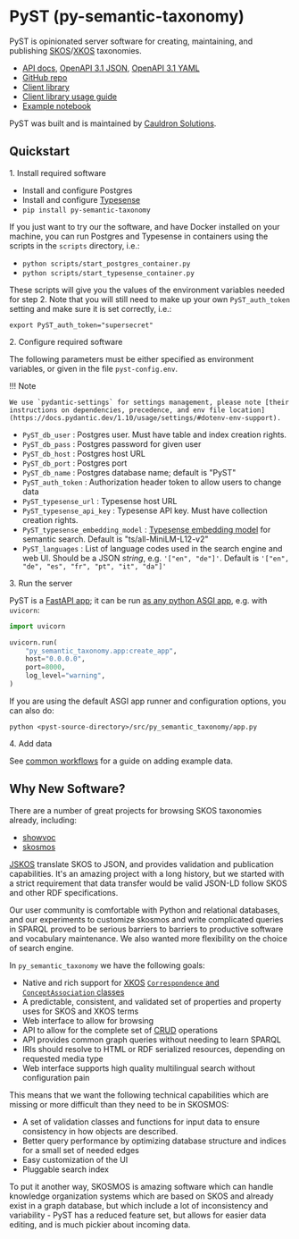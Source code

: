 # PyST (py-semantic-taxonomy)

PyST is opinionated server software for creating, maintaining, and publishing [SKOS](https://www.w3.org/TR/skos-reference/)/[XKOS](https://rdf-vocabulary.ddialliance.org/xkos.html) taxonomies.

* [API docs](https://docs.pyst.dev/api/), [OpenAPI 3.1 JSON](https://docs.pyst.dev/api/openapi.json), [OpenAPI 3.1 YAML](https://docs.pyst.dev/api/openapi.yaml)
* [GitHub repo](https://github.com/cauldron/py-semantic-taxonomy/)
* [Client library](https://github.com/cauldron/pyst-client/)
* [Client library usage guide](https://github.com/cauldron/pyst-client/blob/main/pyst_client/example/Simple%20client%20library%20guide.ipynb)
* [Example notebook](https://github.com/cauldron/py-semantic-taxonomy/blob/main/examples/PyST%20basic%20demo.ipynb)

PyST was built and is maintained by [Cauldron Solutions](https://www.cauldron.ch/).

## Quickstart

1\. Install required software

* Install and configure Postgres
* Install and configure [Typesense](https://typesense.org/)
* `pip install py-semantic-taxonomy`

If you just want to try our the software, and have Docker installed on your machine, you can run Postgres and Typesense in containers using the scripts in the `scripts` directory, i.e.:

* `python scripts/start_postgres_container.py`
* `python scripts/start_typesense_container.py`

These scripts will give you the values of the environment variables needed for step 2. Note that you will still need to make up your own `PyST_auth_token` setting and make sure it is set correctly, i.e.:

```console
export PyST_auth_token="supersecret"
```

2\. Configure required software

The following parameters must be either specified as environment variables, or given in the file `pyst-config.env`.

!!! Note

    We use `pydantic-settings` for settings management, please note [their instructions on dependencies, precedence, and env file location](https://docs.pydantic.dev/1.10/usage/settings/#dotenv-env-support).

* `PyST_db_user` : Postgres user. Must have table and index creation rights.
* `PyST_db_pass` : Postgres password for given user
* `PyST_db_host` : Postgres host URL
* `PyST_db_port` : Postgres port
* `PyST_db_name` : Postgres database name; default is "PyST"
* `PyST_auth_token` : Authorization header token to allow users to change data
* `PyST_typesense_url` : Typesense host URL
* `PyST_typesense_api_key` : Typesense API key. Must have collection creation rights.
* `PyST_typesense_embedding_model` : [Typesense embedding model](https://typesense.org/docs/28.0/api/vector-search.html#using-built-in-models) for semantic search. Default is "ts/all-MiniLM-L12-v2"
* `PyST_languages` : List of language codes used in the search engine and web UI. Should be a JSON _string_, e.g. `'["en", "de"]'`. Default is `'["en", "de", "es", "fr", "pt", "it", "da"]'`

3\. Run the server

PyST is a [FastAPI app](https://fastapi.tiangolo.com/); it can be run [as any python ASGI app](https://fastapi.tiangolo.com/deployment/manually/), e.g. with `uvicorn`:

```python
import uvicorn

uvicorn.run(
    "py_semantic_taxonomy.app:create_app",
    host="0.0.0.0",
    port=8000,
    log_level="warning",
)
```

If you are using the default ASGI app runner and configuration options, you can also do:

```console
python <pyst-source-directory>/src/py_semantic_taxonomy/app.py
```

4\. Add data

See [common workflows](common-workflows.md) for a guide on adding example data.

## Why New Software?

There are a number of great projects for browsing SKOS taxonomies already, including:

* [showvoc](https://showvoc.uniroma2.it/)
* [skosmos](https://skosmos.org/)

[JSKOS](https://gbv.github.io/jskos/) translate SKOS to JSON, and provides validation and publication capabilities. It's an amazing project with a long history, but we started with a strict requirement that data transfer would be valid JSON-LD follow SKOS and other RDF specifications.

Our user community is comfortable with Python and relational databases, and our experiments to customize skosmos and write complicated queries in SPARQL proved to be serious barriers to barriers to productive software and vocabulary maintenance. We also wanted more flexibility on the choice of search engine.

In `py_semantic_taxonomy` we have the following goals:

* Native and rich support for [XKOS](https://rdf-vocabulary.ddialliance.org/xkos.html) [`Correspondence` and `ConceptAssociation` classes](https://rdf-vocabulary.ddialliance.org/xkos.html#correspondences)
* A predictable, consistent, and validated set of properties and property uses for SKOS and XKOS terms
* Web interface to allow for browsing
* API to allow for the complete set of [CRUD](https://en.wikipedia.org/wiki/Create,_read,_update_and_delete) operations
* API provides common graph queries without needing to learn SPARQL
* IRIs should resolve to HTML or RDF serialized resources, depending on requested media type
* Web interface supports high quality multilingual search without configuration pain

This means that we want the following technical capabilities which are missing or more difficult than they need to be in SKOSMOS:

* A set of validation classes and functions for input data to ensure consistency in how objects are described.
* Better query performance by optimizing database structure and indices for a small set of needed edges
* Easy customization of the UI
* Pluggable search index

To put it another way, SKOSMOS is amazing software which can handle knowledge organization systems which are based on SKOS and already exist in a graph database, but which include a lot of inconsistency and variability - PyST has a reduced feature set, but allows for easier data editing, and is much pickier about incoming data.
